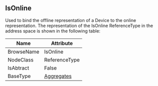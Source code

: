 <!-- objecttype -->
## IsOnline
Used to bind the offline representation of a Device to the online representation.
The representation of the IsOnline ReferenceType in the address space is shown in the following table:  

|Name|Attribute|
|---|---|
|BrowseName|IsOnline|
|NodeClass|ReferenceType|
|IsAbtract|False|
|BaseType|[Aggregates](../../../Core/Part3/ReferenceTypes/Aggregates/readme.md)|

